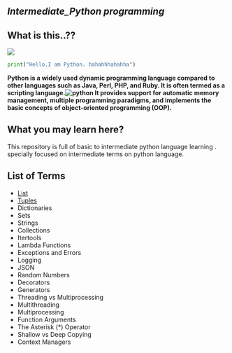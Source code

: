 ## ***Intermediate_Python programming***
## What is this..??
![](https://image.similarpng.com/very-thumbnail/2020/11/Cartoon-green-snake-on-transparent-background-PNG.png)
```python
print("Hello,I am Python. hahahhhahahha")
```
**Python is a widely used dynamic programming language compared to other languages such as Java, Perl, PHP, and Ruby. It is often termed as a scripting language.![python](https://content.techgig.com/thumb/msid-77501667,width-860,resizemode-4/Heres-why-developers-should-bet-on-Python-for-building-career.jpg) It provides support for automatic memory management, multiple programming paradigms, and implements the basic concepts of object-oriented programming (OOP).**
## What you may learn here?
This repository is full of basic to intermediate python  language learning . specially focused on intermediate terms on python language. 

## List of Terms 

- [List](https://github.com/raselmeya94/Intermediate_Python/blob/main/list.py)
- [Tuples](https://github.com/raselmeya94/Intermediate_Python/blob/main/tuples.py)
- Dictionaries
- Sets
- Strings
- Collections
- Itertools
- Lambda Functions
- Exceptions and Errors
- Logging
- JSON
- Random Numbers
- Decorators
- Generators
- Threading vs Multiprocessing
- Multithreading
- Multiprocessing
- Function Arguments
- The Asterisk (*) Operator
 - Shallow vs Deep Copying
- Context Managers
